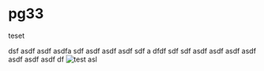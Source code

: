 pg33
====

teset

dsf asdf asdf asdfa sdf asdf asdf asdf sdf
 a dfdf sdf sdf
 asdf asdf asdf asdf asdf asdf asdf df 
 ![test asl](//honey.jpg)
